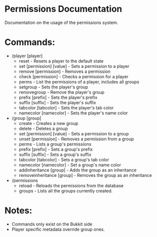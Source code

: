 Permissions Documentation
=====
Documentation on the usage of the permissions system.

Commands:
=====
  * /player [player]
     * reset - Resets a player to the default state
	 * set [permission] [value] - Sets a permission to a player
	 * remove [permission] - Removes a permission
	 * check [permission] - Checks a permission for a player
	 * perms - List the permissions of a player, includes all groups
	 * setgroup - Sets the player's group
	 * removegroup - Remove the player's group
	 * prefix [prefix] - Sets the player's prefix
	 * suffix [suffix] - Sets the player's suffix
	 * tabcolor [tabcolor] - Sets the player's tab color
	 * namecolor [namecolor] - Sets the player's name color
  * /group [group]
     * create - Creates a new group
	 * delete - Deletes a group
	 * set [permission] [value] - Sets a permission to a group
	 * unset [permission] - Removes a permission from a group
	 * perms - Lists a group's permissions
	 * prefix [prefix] - Sets a group's prefix
	 * suffix [suffix] - Sets a group's suffix
	 * tabcolor [tabcolor] - Sets a group's tab color
	 * namecolor [namecolor] - Set a group's name color
	 * addinheritance [group] - Adds the group as an inheritance
	 * removeinheritance [group] - Removes the group as an inheritance
  * /permissions
     * reload - Reloads the permissions from the database
     * groups - Lists all the groups currently created.
	 
Notes:
=====
  * Commands only exist on the Bukkit side
  * Player specific metadata override group ones.
	 
	 
	 

